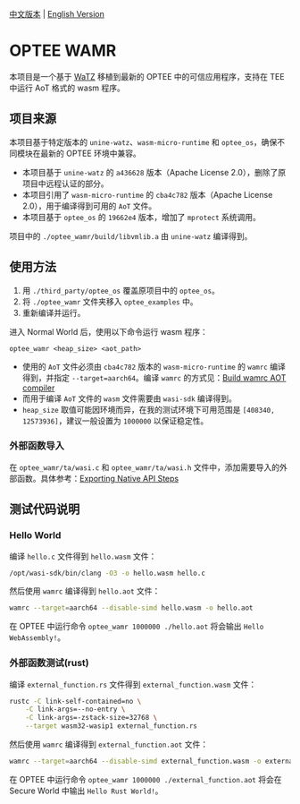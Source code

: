 [中文版本](README_zh.md) | [English Version](README.md)

# OPTEE WAMR

本项目是一个基于 [WaTZ](https://github.com/JamesMenetrey/unine-watz/tree/main?tab=readme-ov-file) 移植到最新的 OPTEE 中的可信应用程序，支持在 TEE 中运行 AoT 格式的 wasm 程序。

## 项目来源

本项目基于特定版本的 `unine-watz`、`wasm-micro-runtime` 和 `optee_os`，确保不同模块在最新的 OPTEE 环境中兼容。

* 本项目基于 `unine-watz` 的 `a436628` 版本（Apache License 2.0），删除了原项目中远程认证的部分。
* 本项目引用了 `wasm-micro-runtime` 的 `cba4c782` 版本（Apache License 2.0），用于编译得到可用的 `AoT` 文件。
* 本项目基于 `optee_os` 的 `19662e4` 版本，增加了 `mprotect` 系统调用。

项目中的 `./optee_wamr/build/libvmlib.a` 由 `unine-watz` 编译得到。

## 使用方法

1. 用 `./third_party/optee_os` 覆盖原项目中的 `optee_os`。
2. 将 `./optee_wamr` 文件夹移入 `optee_examples` 中。
3. 重新编译并运行。

进入 Normal World 后，使用以下命令运行 wasm 程序：

```
optee_wamr <heap_size> <aot_path>
```

- 使用的 `AoT` 文件必须由 `cba4c782` 版本的 `wasm-micro-runtime` 的 `wamrc` 编译得到，并指定 `--target=aarch64`。编译  `wamrc` 的方式见：[Build wamrc AOT compiler](https://github.com/bytecodealliance/wasm-micro-runtime/blob/main/wamr-compiler/README.md)
- 而用于编译 `AoT` 文件的 `wasm` 文件需要由 `wasi-sdk` 编译得到。
- `heap_size` 取值可能因环境而异，在我的测试环境下可用范围是 `[408340, 12573936]`，建议一般设置为 `1000000` 以保证稳定性。

### 外部函数导入

在 `optee_wamr/ta/wasi.c` 和 `optee_wamr/ta/wasi.h` 文件中，添加需要导入的外部函数。具体参考：[Exporting Native API Steps](https://wamr.gitbook.io/document/wamr-in-practice/features/export_native_api#exporting-native-api-steps)


## 测试代码说明

### Hello World

编译 `hello.c` 文件得到 `hello.wasm` 文件：
```bash
/opt/wasi-sdk/bin/clang -O3 -o hello.wasm hello.c
```

然后使用 `wamrc` 编译得到 `hello.aot` 文件：
```bash
wamrc --target=aarch64 --disable-simd hello.wasm -o hello.aot
```

在 OPTEE 中运行命令 `optee_wamr 1000000 ./hello.aot` 将会输出 `Hello WebAssembly!`。

### 外部函数测试(rust)

编译 `external_function.rs` 文件得到 `external_function.wasm` 文件：
```bash
rustc -C link-self-contained=no \
    -C link-args=--no-entry \
    -C link-args=-zstack-size=32768 \
    --target wasm32-wasip1 external_function.rs
```

然后使用 `wamrc` 编译得到 `external_function.aot` 文件：
```bash
wamrc --target=aarch64 --disable-simd external_function.wasm -o external_function.aot
```

在 OPTEE 中运行命令 `optee_wamr 1000000 ./external_function.aot` 将会在 Secure World 中输出 `Hello Rust World!`。
